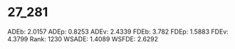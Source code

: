 # 27_281

ADEb: 2.0157
ADEp: 0.8253
ADEv: 2.4339
FDEb: 3.782
FDEp: 1.5883
FDEv: 4.3799
Rank: 1230
WSADE: 1.4089
WSFDE: 2.6292